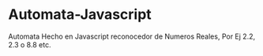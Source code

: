 # Automata-Javascript
Automata Hecho en Javascript reconocedor de Numeros Reales, Por Ej 2.2, 2.3 o 8.8 etc.

